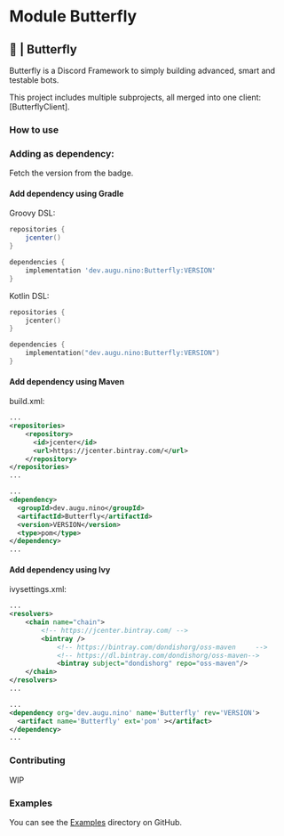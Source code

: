 # Module Butterfly
## 🦋 | Butterfly
Butterfly is a Discord Framework to simply building advanced, smart and testable bots.

This project includes multiple subprojects, all merged into one client: [ButterflyClient].
### How to use
### Adding as dependency:
Fetch the version from the badge.
#### Add dependency using Gradle
Groovy DSL:
```groovy
repositories {
    jcenter()
}

dependencies {
    implementation 'dev.augu.nino:Butterfly:VERSION'
}
```
Kotlin DSL:
```kotlin
repositories {
    jcenter()
}

dependencies {
    implementation("dev.augu.nino:Butterfly:VERSION")
}
```

#### Add dependency using Maven
build.xml:
```xml
...
<repositories>
    <repository>
      <id>jcenter</id>
      <url>https://jcenter.bintray.com/</url>
    </repository>
</repositories>
...
```
```xml
...
<dependency>
  <groupId>dev.augu.nino</groupId>
  <artifactId>Butterfly</artifactId>
  <version>VERSION</version>
  <type>pom</type>
</dependency>
...
```

#### Add dependency using Ivy
ivysettings.xml:
```xml
...
<resolvers>
    <chain name="chain"> 
        <!-- https://jcenter.bintray.com/ -->
        <bintray />
            <!-- https://bintray.com/dondishorg/oss-maven     -->
            <!-- https://dl.bintray.com/dondishorg/oss-maven-->
            <bintray subject="dondishorg" repo="oss-maven"/>
    </chain>
</resolvers>
...
```

```xml
...
<dependency org='dev.augu.nino' name='Butterfly' rev='VERSION'>
  <artifact name='Butterfly' ext='pom' ></artifact>
</dependency>
...
```

### Contributing
WIP

### Examples
You can see the [Examples](https://github.com/NinoDiscord/Butterfly/tree/master/src/examples/kotlin/dev/augu/nino/butterfly/examples) directory on GitHub.

